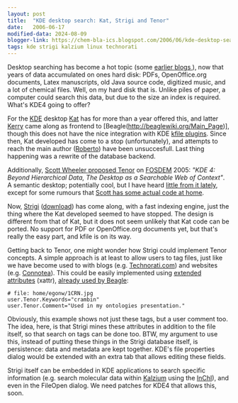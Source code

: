 ```yaml
---
layout: post
title:  "KDE desktop search: Kat, Strigi and Tenor"
date:   2006-06-17
modified-data: 2024-08-09
blogger-link: https://chem-bla-ics.blogspot.com/2006/06/kde-desktop-search-kat-strigi-and.html
tags: kde strigi kalzium linux technorati
---
```


Desktop searching has become a hot topic (some [earlier <i class="fa-solid fa-recycle fa-xs"></i>](https://chem-bla-ics.linkedchemistry.info/2006/05/26/molecular-indexing-on-kde-and-osx.html)
[blogs <i class="fa-solid fa-recycle fa-xs"></i>](https://chem-bla-ics.linkedchemistry.info/2005/11/07/ubuntu-dapper-will-include-chemistry.html)), now that years of data accumulated on ones
hard disk: PDFs, OpenOffice.org documents, Latex manuscripts, old Java source code, digitized music, and a lot of chemical files. Well,
on my hard disk that is. Unlike piles of paper, a computer could search this data, but due to the size an index is required. What's KDE4
going to offer?

For the [KDE](http://www.kde.org/) desktop [Kat](http://kat.mandriva.com/) has for more than a year offered this, and latter
[Kerry](http://www.kde-apps.org/content/show.php?content=36832) came along as frontend to [Beagle(http://beaglewiki.org/Main_Page)],
though this does not have the nice integration with KDE [kfile plugins](http://developer.kde.org/documentation/tutorials/kfile-plugin/t1.html).
Since then, Kat developed has come to a stop (unfortunately), and attempts to reach the main author
([Roberto](mailto:roberto.cappuccio@gmail.com)) have been unsuccesfull. Last thing happening was a rewrite of the database backend.

Additionally, [Scott Wheeler proposed Tenor](http://dot.kde.org/1109163846/) on [FOSDEM](http://www.fosdem.org/) 2005:
*"KDE 4: Beyond Hierarchical Data, The Desktop as a Searchable Web of Context"*. A semantic desktop; potentially cool, but I have heard
[little from it lately](http://www.kdedevelopers.org/blog/72?from=10), except for some rumours that
[Scott has some actual code at home](http://mail.kde.org/pipermail/klink/2006-April/000133.html).

Now, [Strigi](http://www.vandenoever.info/software/strigi/) ([download](http://www.kde-look.org/content/show.php?content=40889)) has come along,
with a fast indexing engine, just the thing where the Kat developed seemed to have stopped. The design is different from that of Kat, but it
does not seem unlikely that Kat code can be ported. No support for PDF or OpenOffice.org documents yet, but that's really the easy part, and
kfile is on its way.

Getting back to Tenor, one might wonder how Strigi could implement Tenor concepts. A simple approach is at least to allow users to tag files,
just like we have become used to with blogs (e.g. [Technorati.com](http://www.technorati.com/)) and websites (e.g.
[Connotea](http://www.connotea.org/)). This could be easily implemented using [extended attributes](http://wiki.linuxquestions.org/wiki/Extended_attributes)
(xattr), [already used by Beagle](http://chem-bla-ics.blogspot.com/2006/05/molecular-indexing-on-kde-and-osx.html):

```
# file: home/egonw/1CRN.jpg
user.Tenor.Keywords="crambin"
user.Tenor.Comment="Used in my ontologies presentation."
```

Obviously, this example shows not just these tags, but a user comment too. The idea, here, is that Strigi mines these attributes in
addition to the file itself, so that search on tags can be done too. BTW, my argument to use this, instead of putting these things
in the Strigi database itself, is persistence: data and metadata are kept together. KDE's file properties dialog would be extended
with an extra tab that allows editing these fields.

Strigi itself can be embedded in KDE applications to search specific information (e.g. search molecular data within
[Kalzium](http://cniehaus.livejournal.com/23010.html) using the [InChI](http://www.iupac.org/inchi/)), and even in the FileOpen dialog.
We need patches for KDE4 that allows this, soon.
